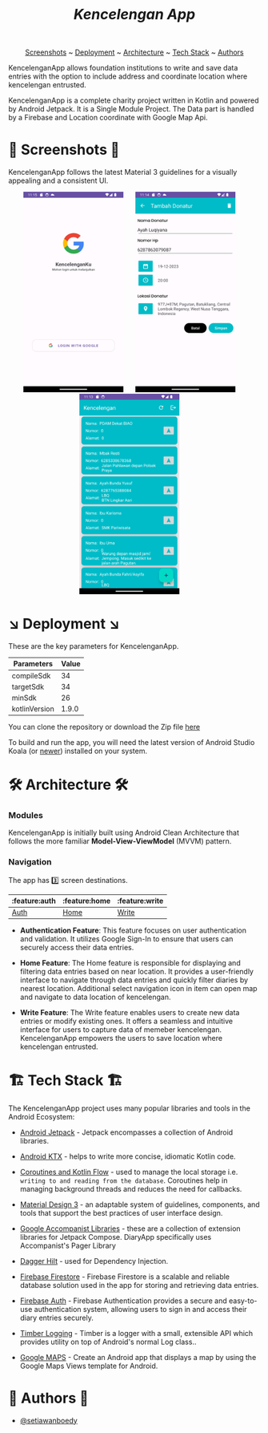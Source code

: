 <br />
<div align="center">
<h1 align = "center">
<b><i>Kencelengan App</i></b>
</h1>
  <p align="center">
<br />


[Screenshots](#camera_flash-screenshots-camera_flash) ~
[Deployment](#arrow_lower_right-deployment-arrow_lower_right) ~
[Architecture](#hammer_and_wrench-architecture-hammer_and_wrench) ~
[Tech Stack](#building_construction-tech-stack-building_construction) ~
[Authors](#memo-authors-memo) 
 
</div>
    
KencelenganApp allows foundation institutions to write and save data entries with the option to include address and coordinate location where kencelengan entrusted. 

KencelenganApp is a complete charity project written in Kotlin and powered by Android Jetpack. It is a Single Module Project. The Data part is handled by a Firebase and Location coordinate with Google Map Api.

# :camera_flash: **Screenshots** :camera_flash:

KencelenganApp follows the latest Material 3 guidelines for a visually appealing and a consistent UI.

<p align="center">
<img img width="200" height="400" src="./screenshot/Screenshot_20240725_191556.png"> &nbsp;&nbsp;&nbsp;&nbsp;
<img img width="200" height="400" src="./screenshot/Screenshot_20240725_191443.png"> &nbsp;&nbsp;&nbsp;&nbsp;   
<img img width="200" height="400" src="./screenshot/Screenshot_20240725_191349.png"> &nbsp;&nbsp;&nbsp;&nbsp; 

</p>

# :arrow_lower_right: Deployment :arrow_lower_right:
These are the key parameters for KencelenganApp.

| Parameters     | Value |
|----------------|-------|
| compileSdk     | 34    |
| targetSdk      | 34    |
| minSdk         | 26    |
| kotlinVersion  | 1.9.0 |

You can clone the repository or download the Zip file [here](https://github.com/setiawanboedy/kencelengan)

To build and run the app, you will need the latest version of Android Studio Koala (or [newer](https://developer.android.com/studio/)) installed on your system.
# :hammer_and_wrench: Architecture :hammer_and_wrench:
### Modules

KencelenganApp is initially built using Android Clean Architecture that follows the more familiar   **Model-View-ViewModel** (MVVM) pattern.

### Navigation
The app has :three: screen destinations.

| :feature:auth                       | :feature:home                       | :feature:write                      |
|-------------------------------------|-------------------------------------|-------------------------------------|
| [Auth](#camera_flash-screenshots-camera_flash)       | [Home](#camera_flash-screenshots-camera_flash)     | [Write](#camera_flash-screenshots-camera_flash)     |

- **Authentication Feature**: This feature focuses on user authentication and validation. It utilizes Google Sign-In to ensure that users can securely access their data entries.

- **Home Feature**: The Home feature is responsible for displaying and filtering data entries based on near location. It provides a user-friendly interface to navigate through data entries and quickly filter diaries by nearest location. Additional select navigation icon in item can open map and navigate to data location of kencelengan.

- **Write Feature**: The Write feature enables users to create new data entries or modify existing ones. It offers a seamless and intuitive interface for users to capture data of memeber kencelengan. KencelenganApp empowers the users to save location where kencelengan entrusted.

# :building_construction: Tech Stack :building_construction:

The KencelenganApp project uses many popular libraries and tools in the Android Ecosystem:

* [Android Jetpack](https://developer.android.com/jetpack) - Jetpack encompasses a collection of Android libraries.
* [Android KTX](https://developer.android.com/kotlin/ktx) - helps to write more concise, idiomatic Kotlin code.

* [Coroutines and Kotlin Flow](https://kotlinlang.org/docs/reference/coroutines-overview.html) - used to manage the local storage i.e. `writing to and reading from the database`. Coroutines help in managing background threads and reduces the need for callbacks.
* [Material Design 3](https://m3.material.io/) - an adaptable system of guidelines, components, and tools that support the best practices of user interface design.
* [Google Accompanist Libraries](https://github.com/google/accompanist) - these are a collection of extension libraries for Jetpack Compose. DiaryApp specifically uses Accompanist's Pager Library
* [Dagger Hilt](https://dagger.dev/hilt/) - used for Dependency Injection.

* [Firebase Firestore](https://firebase.google.com/docs/firestore/android/start) -  Firebase Firestore is a scalable and reliable database solution used in the app for storing and retrieving data entries.
* [Firebase Auth](https://firebase.google.com/docs/auth/android/start) - Firebase Authentication provides a secure and easy-to-use authentication system, allowing users to sign in and access their diary entries securely.
* [Timber Logging](https://github.com/JakeWharton/timber) - Timber is a logger with a small, extensible API which provides utility on top of Android's normal Log class..

* [Google MAPS](https://developers.google.com/maps/documentation/android-sdk/start) - Create an Android app that displays a map by using the Google Maps Views template for Android.

# :memo: Authors :memo:
- [@setiawanboedy](https://github.com/setiawanboedy)
